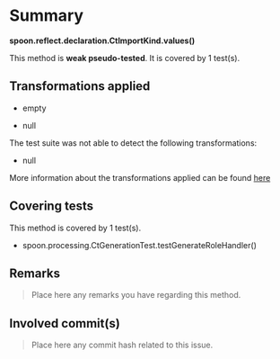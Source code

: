 # Summary
**spoon.reflect.declaration.CtImportKind.values()**

This method is **weak pseudo-tested**.
It is covered by 1 test(s). 


## Transformations applied

- empty

- null


The test suite was not able to detect the following transformations:
 * null 


More information about the transformations applied can be found [here](https://github.com/STAMP-project/pitest-descartes)

## Covering tests
This method is covered by 1 test(s).
* spoon.processing.CtGenerationTest.testGenerateRoleHandler()


## Remarks
> Place here any remarks you have regarding this method.

## Involved commit(s)

> Place here any commit hash related to this issue.
